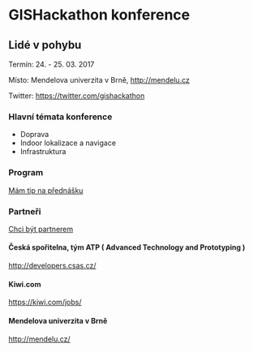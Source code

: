 # GISHackathon konference
## Lidé v pohybu

Termín: 24. - 25. 03. 2017

Místo: Mendelova univerzita v Brně, http://mendelu.cz

Twitter: https://twitter.com/gishackathon


### Hlavní témata konference
* Doprava
* Indoor lokalizace a navigace
* Infrastruktura

### Program

[Mám tip na přednášku](mailto:gishackathon@dumo.cz)

### Partneři

[Chci být partnerem](mailto:gishackathon@dumo.cz)

#### Česká spořitelna, tým ATP ( Advanced Technology and Prototyping )

http://developers.csas.cz/

#### Kiwi.com

https://kiwi.com/jobs/


#### Mendelova univerzita v Brně

http://mendelu.cz/

